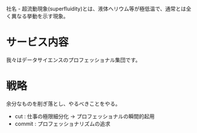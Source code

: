 社名 - 超流動現象(superfluidity)とは、液体ヘリウム等が極低温で、通常とは全く異なる挙動を示す現象。

# サービス内容

我々はデータサイエンスのプロフェッショナル集団です。

# 戦略

余分なものを削ぎ落とし、やるべきことをやる。

- cut  : 仕事の極限細分化 -> プロフェッショナルの瞬間的起用
- commit : プロフェッショナリズムの追求
